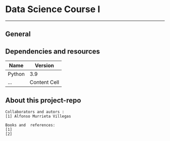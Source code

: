 Data Science Course I<a name="TOP"></a>
===================

- - - - 

## General 


    

## Dependencies and resources  ##

Name   | Version
------------- | -------------
Python  | 3.9
... | Content Cell


## About this project-repo

    Collaborators and autors :  
    [1] Alfonso Murrieta Villegas

    Books and  references:  
    [1]
    [2]